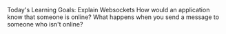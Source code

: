 Today's Learning Goals:
 Explain Websockets
 How would an application know that someone is online?
 What happens when you send a message to someone who isn't online?
